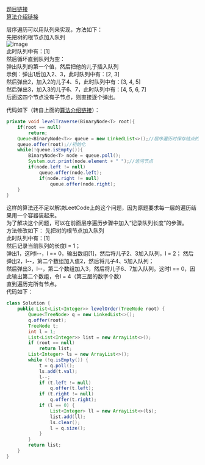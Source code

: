 [题目链接](https://leetcode-cn.com/problems/binary-tree-level-order-traversal/)  
[算法介绍链接](https://www.cnblogs.com/hapjin/p/5409921.html)  

层序遍历可以用队列来实现，方法如下：  
先把树的根节点加入队列  
![image](https://user-images.githubusercontent.com/74122331/128623292-c9a0b75b-3446-4b92-afb1-405b3c888464.png)  
此时队列中有：[1]  
然后循环直到队列为空：  
弹出队列的第一个值，然后把他的儿子插入队列  
示例：弹出1后加入2、3，此时队列中有：[2, 3]  
然后弹出2，加入2的儿子4、5，此时队列中有：[3, 4, 5]  
然后弹出3，加入3的儿子6、7，此时队列中有：[4, 5, 6, 7]  
后面这四个节点没有子节点，则直接逐个弹出。  

代码如下（转自上面的[算法介绍链接](https://www.cnblogs.com/hapjin/p/5409921.html)）：
```java
private void levelTraverse(BinaryNode<T> root){
    if(root == null)
        return;
    Queue<BinaryNode<T>> queue = new LinkedList<>();//层序遍历时保存结点的队列
    queue.offer(root);//初始化
    while(!queue.isEmpty()){ 
        BinaryNode<T> node = queue.poll();
        System.out.print(node.element + " ");//访问节点
        if(node.left != null) 
            queue.offer(node.left);
            if(node.right != null) 
                queue.offer(node.right);
    }
}
```  
这样的算法还不足以解决LeetCode上的这个问题，因为原题要求每一层的遍历结果用一个容器装起来。  
为了解决这个问题，可以在前面层序遍历步骤中加入“记录队列长度”的步骤。  
方法修改如下：
先把树的根节点加入队列  
此时队列中有：[1]  
然后记录当前队列的长度l = 1；  
弹出1，这时l--，l == 0，输出数组[1]，然后将儿子2、3加入队列，l = 2；
然后弹出2，l--，第二个数组加入值2，然后将儿子4、5加入队列；  
然后弹出3，l--，第二个数组加入3，然后将儿子6、7加入队列。这时l == 0，因此输出第二个数组，令l = 4（第三层的数字个数）  
直到遍历完所有节点。  
代码如下：  
```java
class Solution {
    public List<List<Integer>> levelOrder(TreeNode root) {
        Queue<TreeNode> q = new LinkedList<>();
        q.offer(root);
        TreeNode t;
        int l = 1;
        List<List<Integer>> list = new ArrayList<>();
        if (root == null)
            return list;
        List<Integer> ls = new ArrayList<>();
        while (!q.isEmpty()) {
            t = q.poll();
            ls.add(t.val);
            l--;
            if (t.left != null)
                q.offer(t.left);
            if (t.right != null)
                q.offer(t.right);
            if (l == 0) {
                List<Integer> ll = new ArrayList<>(ls);
                list.add(ll);
                ls.clear();
                l = q.size();
            }
        }
        return list;
    }
}
```  

